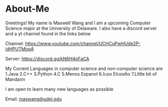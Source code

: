 # About-Me
Greetings! My name is Maxwell Wang and I am a upcoming Computer Science major at the University of Delaware. I also have a discord server and a yt channel found in the links below

Channel:
https://www.youtube.com/channel/UCHCqPwHUde2P-idHPUTMoqA

Server:
https://discord.gg/kN6H4pFaCA

My Current Languages in computer science and non-computer science are
1.Java
2.C++
3.Python
4.C
5.Menos Espanol
6.λιγο Ελααδα
7.Little bit of Mandarin



I am open to learn many new languages as possible

Email: maxwang@udel.edu
